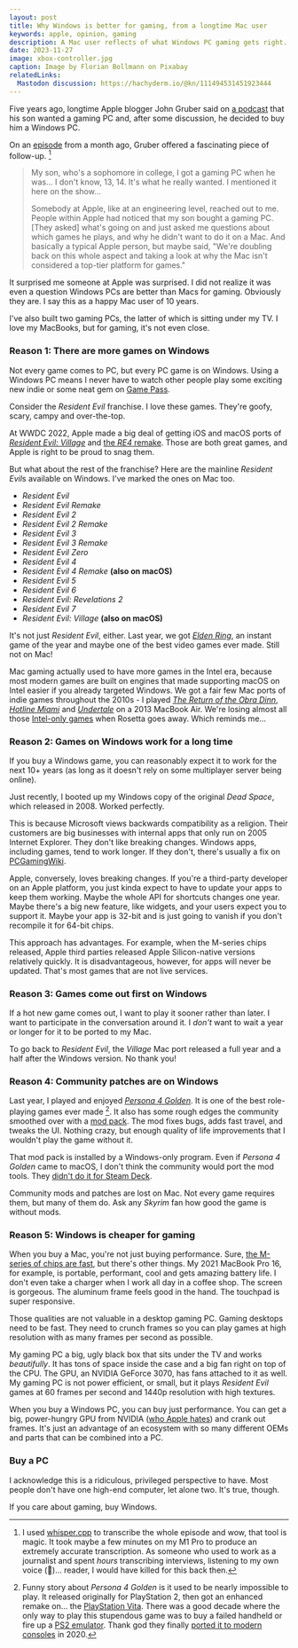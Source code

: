 ```yaml
---
layout: post
title: Why Windows is better for gaming, from a longtime Mac user
keywords: apple, opinion, gaming
description: A Mac user reflects of what Windows PC gaming gets right.
date: 2023-11-27
image: xbox-controller.jpg
caption: Image by Florian Bollmann on Pixabay
relatedLinks:
  Mastodon discussion: https://hachyderm.io/@kn/111494531451923444
---
```


<script>
  import YoutubeEmbed from '$lib/components/youtube-embed.svelte'
</script>

Five years ago, longtime Apple blogger John Gruber said on [a podcast](https://daringfireball.net/thetalkshow/2018/07/27/ep-226) that his son wanted a gaming PC and, after some discussion, he decided to buy him a Windows PC.

On an [episode](https://daringfireball.net/thetalkshow/2023/10/27/ep-387) from a month ago, Gruber offered a fascinating piece of follow-up. [^1]

[^1]: I used [whisper.cpp](https://github.com/ggerganov/whisper.cpp) to transcribe the whole episode and wow, that tool is magic. It took maybe a few minutes on my M1 Pro to produce an extremely accurate transcription. As someone who used to work as a journalist and spent _hours_ transcribing interviews, listening to my own voice (🤢)... reader, I would have killed for this back then.

> My son, who's a sophomore in college, I got a gaming PC when he was... I don't know, 13, 14. It's what he really wanted. I mentioned it here on the show...
>
> Somebody at Apple, like at an engineering level, reached out to me. People within Apple had noticed that my son bought a gaming PC. [They asked] what's going on and just asked me questions about which games he plays, and why he didn't want to do it on a Mac. And basically a typical Apple person, but maybe said, "We're doubling back on this whole aspect and taking a look at why the Mac isn't considered a top-tier platform for games."

It surprised me someone at Apple was surprised. I did not realize it was even a question Windows PCs are better than Macs for gaming. Obviously they are. I say this as a happy Mac user of 10 years.

I've also built two gaming PCs, the latter of which is sitting under my TV. I love my MacBooks, but for gaming, it's not even close.

### Reason 1: There are more games on Windows

Not every game comes to PC, but every PC game is on Windows. Using a Windows PC means I never have to watch other people play some exciting new indie or some neat gem on [Game Pass](https://www.xbox.com/en-US/xbox-game-pass/pc-game-pass).

Consider the _Resident Evil_ franchise. I love these games. They're goofy, scary, campy and over-the-top.

<YoutubeEmbed id="apWYo8Z-t8U" />

At WWDC 2022, Apple made a big deal of getting iOS and macOS ports of [_Resident Evil: Village_](https://mobilesyrup.com/2022/06/06/capcom-resident-evil-village-mac-wwdc-2022/) and [the _RE4_ remake](https://toucharcade.com/2023/11/07/resident-evil-4-remake-iphone-15-pro-release-date-ipad-mac-m1-m2-m3-apple-capcom/). Those are both great games, and Apple is right to be proud to snag them.

But what about the rest of the franchise? Here are the mainline *Resident Evil*s available on Windows. I've marked the ones on Mac too.

- _Resident Evil_
- _Resident Evil Remake_
- _Resident Evil 2_
- _Resident Evil 2 Remake_
- _Resident Evil 3_
- _Resident Evil 3 Remake_
- _Resident Evil Zero_
- _Resident Evil 4_
- _Resident Evil 4 Remake_ **(also on macOS)**
- _Resident Evil 5_
- _Resident Evil 6_
- _Resident Evil: Revelations 2_
- _Resident Evil 7_
- _Resident Evil: Village_ **(also on macOS)**

It's not just _Resident Evil_, either. Last year, we got [_Elden Ring_](https://store.steampowered.com/agecheck/app/1245620/), an instant game of the year and maybe one of the best video games ever made. Still not on Mac!

Mac gaming actually used to have more games in the Intel era, because most modern games are built on engines that made supporting macOS on Intel easier if you already targeted Windows. We got a fair few Mac ports of indie games throughout the 2010s - I played [_The Return of the Obra Dinn_](https://obradinn.com), [_Hotline Miami_](https://www.hotlinemiami.com) and [_Undertale_](https://undertale.com) on a 2013 MacBook Air. We're losing almost all those [Intel-only games](https://www.macgamerhq.com/apple-m1/native-mac-m1-games/#ftoc-heading-2) when Rosetta goes away. Which reminds me...

### Reason 2: Games on Windows work for a long time

If you buy a Windows game, you can reasonably expect it to work for the next 10+ years (as long as it doesn't rely on some multiplayer server being online).

Just recently, I booted up my Windows copy of the original _Dead Space_, which released in 2008. Worked perfectly.

This is because Microsoft views backwards compatibility as a religion. Their customers are big businesses with internal apps that only run on 2005 Internet Explorer. They don't like breaking changes. Windows apps, including games, tend to work longer. If they don't, there's usually a fix on [PCGamingWiki](https://www.pcgamingwiki.com/wiki/Home).

Apple, conversely, loves breaking changes. If you're a third-party developer on an Apple platform, you just kinda expect to have to update your apps to keep them working. Maybe the whole API for shortcuts changes one year. Maybe there's a big new feature, like widgets, and your users expect you to support it. Maybe your app is 32-bit and is just going to vanish if you don't recompile it for 64-bit chips.

This approach has advantages. For example, when the M-series chips released, Apple third parties released Apple Silicon-native versions relatively quickly. It is disadvantageous, however, for apps will never be updated. That's most games that are not live services.

### Reason 3: Games come out first on Windows

If a hot new game comes out, I want to play it sooner rather than later. I want to participate in the conversation around it. I _don't_ want to wait a year or longer for it to be ported to my Mac.

To go back to _Resident Evil_, the _Village_ Mac port released a full year and a half after the Windows version. No thank you!

### Reason 4: Community patches are on Windows

Last year, I played and enjoyed [_Persona 4 Golden_](https://store.steampowered.com/app/1113000/Persona_4_Golden/). It is one of the best role-playing games ever made [^2]. It also has some rough edges the community smoothed over with a [mod pack](https://www.nexusmods.com/persona4golden/mods/11). The mod fixes bugs, adds fast travel, and tweaks the UI. Nothing crazy, but enough quality of life improvements that I wouldn't play the game without it.

[^2]: Funny story about _Persona 4 Golden_ is it used to be nearly impossible to play. It released originally for PlayStation 2, then got an enhanced remake on... the [PlayStation Vita](https://en.wikipedia.org/wiki/PlayStation_Vita). There was a good decade where the only way to play this stupendous game was to buy a failed handheld or fire up a [PS2 emulator](https://pcsx2.net). Thank god they finally [ported it to modern consoles](https://www.polygon.com/2020/6/13/21279132/persona-4-golden-pc-steam-release) in 2020.

That mod pack is installed by a Windows-only program. Even if _Persona 4 Golden_ came to macOS, I don't think the community would port the mod tools. They [didn't do it for Steam Deck](https://p4g.cep.one/getting-started).

Community mods and patches are lost on Mac. Not every game requires them, but many of them do. Ask any _Skyrim_ fan how good the game is without mods.

### Reason 5: Windows is cheaper for gaming

When you buy a Mac, you're not just buying performance. Sure, [the M-series of chips are fast](https://www.theverge.com/23949207/apple-macbook-pro-16-m3-max-review-price-specs), but there's other things. My 2021 MacBook Pro 16, for example, is portable, performant, cool and gets amazing battery life. I don't even take a charger when I work all day in a coffee shop. The screen is gorgeous. The aluminum frame feels good in the hand. The touchpad is super responsive.

Those qualities are not valuable in a desktop gaming PC. Gaming desktops need to be fast. They need to crunch frames so you can play games at high resolution with as many frames per second as possible.

My gaming PC a big, ugly black box that sits under the TV and works _beautifully_. It has tons of space inside the case and a big fan right on top of the CPU. The GPU, an NVIDIA GeForce 3070, has fans attached to it as well. My gaming PC is not power efficient, or small, but it plays _Resident Evil_ games at 60 frames per second and 1440p resolution with high textures.

When you buy a Windows PC, you can buy just performance. You can get a big, power-hungry GPU from NVIDIA ([who Apple hates](https://appleinsider.com/articles/19/01/18/apples-management-doesnt-want-nvidia-support-in-macos-and-thats-a-bad-sign-for-the-mac-pro)) and crank out frames. It's just an advantage of an ecosystem with so many different OEMs and parts that can be combined into a PC.

### Buy a PC

I acknowledge this is a ridiculous, privileged perspective to have. Most people don't have one high-end computer, let alone two. It's true, though.

If you care about gaming, buy Windows.
